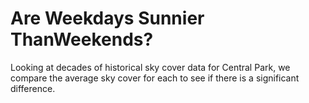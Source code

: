 # Are Weekdays Sunnier ThanWeekends?
Looking at decades of historical sky cover data for Central Park, we compare the average sky cover for each to see if there is a significant difference.
